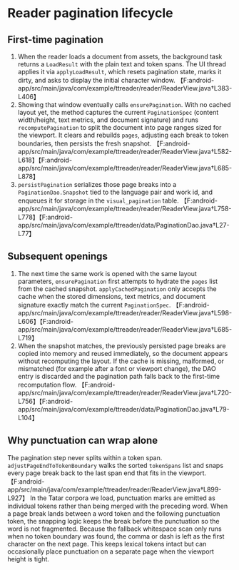 # Reader pagination lifecycle

## First-time pagination
1. When the reader loads a document from assets, the background task returns a `LoadResult` with the plain text and token spans. The UI thread applies it via `applyLoadResult`, which resets pagination state, marks it dirty, and asks to display the initial character window. 【F:android-app/src/main/java/com/example/ttreader/reader/ReaderView.java†L383-L406】
2. Showing that window eventually calls `ensurePagination`. With no cached layout yet, the method captures the current `PaginationSpec` (content width/height, text metrics, and document signature) and runs `recomputePagination` to split the document into page ranges sized for the viewport. It clears and rebuilds `pages`, adjusting each break to token boundaries, then persists the fresh snapshot. 【F:android-app/src/main/java/com/example/ttreader/reader/ReaderView.java†L582-L618】【F:android-app/src/main/java/com/example/ttreader/reader/ReaderView.java†L685-L878】
3. `persistPagination` serializes those page breaks into a `PaginationDao.Snapshot` tied to the language pair and work id, and enqueues it for storage in the `visual_pagination` table. 【F:android-app/src/main/java/com/example/ttreader/reader/ReaderView.java†L758-L778】【F:android-app/src/main/java/com/example/ttreader/data/PaginationDao.java†L27-L77】

## Subsequent openings
1. The next time the same work is opened with the same layout parameters, `ensurePagination` first attempts to hydrate the `pages` list from the cached snapshot. `applyCachedPagination` only accepts the cache when the stored dimensions, text metrics, and document signature exactly match the current `PaginationSpec`. 【F:android-app/src/main/java/com/example/ttreader/reader/ReaderView.java†L598-L606】【F:android-app/src/main/java/com/example/ttreader/reader/ReaderView.java†L685-L719】
2. When the snapshot matches, the previously persisted page breaks are copied into memory and reused immediately, so the document appears without recomputing the layout. If the cache is missing, malformed, or mismatched (for example after a font or viewport change), the DAO entry is discarded and the pagination path falls back to the first-time recomputation flow. 【F:android-app/src/main/java/com/example/ttreader/reader/ReaderView.java†L720-L756】【F:android-app/src/main/java/com/example/ttreader/data/PaginationDao.java†L79-L104】

## Why punctuation can wrap alone
The pagination step never splits within a token span. `adjustPageEndToTokenBoundary` walks the sorted `tokenSpans` list and snaps every page break back to the last span end that fits in the viewport. 【F:android-app/src/main/java/com/example/ttreader/reader/ReaderView.java†L899-L927】 In the Tatar corpora we load, punctuation marks are emitted as individual tokens rather than being merged with the preceding word. When a page break lands between a word token and the following punctuation token, the snapping logic keeps the break before the punctuation so the word is not fragmented. Because the fallback whitespace scan only runs when no token boundary was found, the comma or dash is left as the first character on the next page. This keeps lexical tokens intact but can occasionally place punctuation on a separate page when the viewport height is tight.
